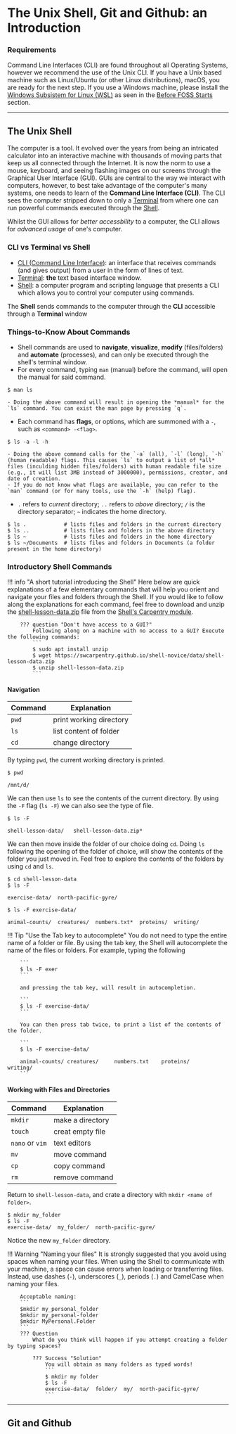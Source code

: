# The Unix Shell, Git and Github: an Introduction

### Requirements

Command Line Interfaces (CLI) are found throughout all Operating Systems, however we recommend the use of the Unix CLI. If you have a Unix based machine such as Linux/Ubuntu (or other Linux distributions), macOS, you are ready for the next step. If you use a Windows machine, please install the [Windows Subsistem for Linux (WSL)](https://docs.microsoft.com/en-us/windows/wsl/install) as seen in the [Before FOSS Starts](installation.md#Software) section.

---

## The Unix Shell

The computer is a tool. It evolved over the years from being an intricated calculator into an interactive machine with thousands of moving parts that keep us all connected through the Internet. It is now the norm to use a mouse, keyboard, and seeing flashing images on our screens through the Graphical User Interface (GUI). GUIs are central to the way we interact with computers, however, to best take advantage of the computer's many systems, one needs to learn of the **Command Line Interface (CLI)**. The CLI sees the computer stripped down to only a [Terminal](https://en.wikipedia.org/wiki/Terminal_emulator) from where one can run powerful commands executed through the [Shell](https://en.wikipedia.org/wiki/Shell_(computing)).

Whilst the GUI allows for *better accessbility* to a computer, the CLI allows for *advanced usage* of one's computer. 

### CLI vs Terminal vs Shell

- [CLI (Command Line Interface)](https://en.wikipedia.org/wiki/Command-line_interface): an interface that receives commands (and gives output) from a user in the form of lines of text.
- [Terminal](https://en.wikipedia.org/wiki/Terminal_emulator): **the** text based interface window.
- [Shell](https://en.wikipedia.org/wiki/Shell_(computing)): a computer program and scripting language that presents a CLI which allows you to control your computer using commands.

The **Shell** sends commands to the computer through the **CLI** accessible through a **Terminal** window

### Things-to-Know About Commands

- Shell commands are used to **navigate**, **visualize**, **modify** (files/folders) and **automate** (processes), and can only be executed through the shell's terminal window.
- For every command, typing `man` (manual) before the command, will open the manual for said command.
```
$ man ls
```
    - Doing the above command will result in opening the *manual* for the `ls` command. You can exist the man page by pressing `q`.
- Each command has **flags**, or options, which are summoned with a `-`, such as `<command> -<flag>`.
```
$ ls -a -l -h
```
    - Doing the above command calls for the `-a` (all), `-l` (long), `-h` (human readable) flags. This causes `ls` to output a list of *all* files (inculding hidden files/folders) with human readable file size (e.g., it will list 3MB instead of 3000000), permissions, creator, and date of creation.
    - If you do not know what flags are available, you can refer to the `man` command (or for many tools, use the `-h` (help) flag).
- `.` refers to *current* directory; `..` refers to *above* directory; `/` is the directory separator; `~` indicates the home directory.
```
$ ls .            # lists files and folders in the current directory
$ ls ..           # lists files and folders in the above directory
$ ls ~            # lists files and folders in the home directory
$ ls ~/Documents  # lists files and folders in Documents (a folder present in the home directory)
```

### Introductory Shell Commands

!!! info "A short tutorial introducing the Shell"
        Here below are quick explanations of a few elementary commands that will help you orient and navigate your files and folders through the Shell. If you would like to follow along the explanations for each command, feel free to download and unzip the [shell-lesson-data.zip](https://swcarpentry.github.io/shell-novice/data/shell-lesson-data.zip) file from the [Shell's Carpentry module](https://swcarpentry.github.io/shell-novice/setup.html).
        
        ??? question "Don't have access to a GUI?"
            Following along on a machine with no access to a GUI? Execute the following commands:
            ```
            $ sudo apt install unzip
            $ wget https://swcarpentry.github.io/shell-novice/data/shell-lesson-data.zip
            $ unzip shell-lesson-data.zip
            ``` 

#### Navigation

| Command | Explanation |
|---|---|
|`pwd`| print working directory |
|`ls`| list content of folder |
|`cd`| change directory |

By typing `pwd`, the current working directory is printed.

```
$ pwd

/mnt/d/
```

We can then use `ls` to see the contents of the current directory. By using the `-F` flag (`ls -F`) we can also see the type of file.

```
$ ls -F 

shell-lesson-data/   shell-lesson-data.zip*
```

We can then move inside the folder of our choice doing `cd`. Doing `ls` following the opening of the folder of choice, will show the contents of the folder you just moved in. Feel free to explore the contents of the folders by using `cd` and `ls`.

```
$ cd shell-lesson-data
$ ls -F

exercise-data/  north-pacific-gyre/

$ ls -F exercise-data/

animal-counts/  creatures/  numbers.txt*  proteins/  writing/
```

!!! Tip "Use the Tab key to autocomplete"
        You do not need to type the entire name of a folder or file. By using the tab key, the Shell will autocomplete the name of the files or folders. For example, typing the following

        ```
        $ ls -F exer
        ```

        and pressing the tab key, will result in autocompletion.

        ```
        $ ls -F exercise-data/
        ```

        You can then press tab twice, to print a list of the contents of the folder.

        ```
        $ ls -F exercise-data/
        
        animal-counts/ creatures/     numbers.txt    proteins/      writing/ 
        ```

#### Working with Files and Directories

| Command | Explanation |
|---|---|
|`mkdir`| make a directory |
|`touch`| creat empty file |
|`nano` or `vim`| text editors |
|`mv`| move command |
|`cp`| copy command | 
|`rm`| remove command |


Return to `shell-lesson-data`, and crate a directory with `mkdir <name of folder>`.

```
$ mkdir my_folder
$ ls -F
exercise-data/  my_folder/  north-pacific-gyre/
```

Notice the new `my_folder` directory.

!!! Warning "Naming your files"
        It is strongly suggested that you avoid using spaces when naming your files. When using the Shell to communicate with your machine, a space can cause errors when loading or transferring files. Instead, use dashes (`-`), underscores (`_`), periods (`.`) and CamelCase when naming your files.
        
        Acceptable naming:
        ```
        $mkdir my_personal_folder
        $mkdir my_personal-folder
        $mkdir MyPersonal.Folder
        ```
        ??? Question
            What do you think will happen if you attempt creating a folder by typing spaces?
            
            ??? Success "Solution"
                You will obtain as many folders as typed words!
                ```
                $ mkdir my folder
                $ ls -F
                exercise-data/  folder/  my/  north-pacific-gyre/
                ```

---

## Git and Github